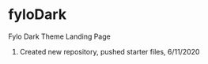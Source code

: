 # fyloDark
Fylo Dark Theme Landing Page

1. Created new repository, pushed starter files, 6/11/2020
